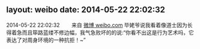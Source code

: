 layout: weibo
date: 2014-05-22 22:02:32
---
2014-05-22 22:02:32  &nbsp;&nbsp;&nbsp;&nbsp;&nbsp;&nbsp; 来自 <a href="http://weibo.com/" rel="nofollow">微博 weibo.com</a>
毕姥爷说我看着像道士因为长得着急而且筚路蓝缕不修边幅，我气急败坏的的说:“你看不出这是行为艺术吗，它表达了对周身环境的一种抗拒！~” ​​​
